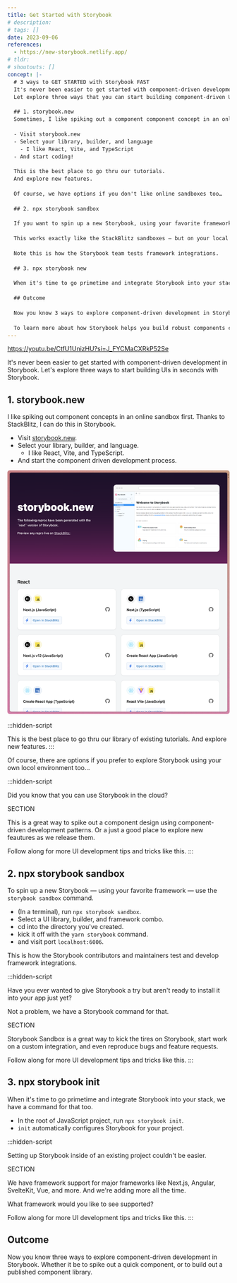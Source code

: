 ```yaml
---
title: Get Started with Storybook
# description:
# tags: []
date: 2023-09-06
references:
  - https://new-storybook.netlify.app/
# tldr:
# shoutouts: []
concept: |-
  # 3 ways to GET STARTED with Storybook FAST
  It's never been easier to get started with component-driven development!
  Let explore three ways that you can start building component-driven UIs in seconds with Storybook.

  ## 1. storybook.new
  Sometimes, I like spiking out a component component concept in an online sandbox first. And, thanks to StackBlitz, I can do this in Storybook!

  - Visit storybook.new
  - Select your library, builder, and language
    - I like React, Vite, and TypeScript
  - And start coding!

  This is the best place to go thru our tutorials.
  And explore new features.

  Of course, we have options if you don't like online sandboxes too…

  ## 2. npx storybook sandbox

  If you want to spin up a new Storybook, using your favorite framework, you can use the `storybook sandbox` command.

  This works exactly like the StackBlitz sandboxes — but on your local machine. We're given the option to select ui library, builder, and framework. And once we do, we can start building with the `yarn storybook` command.

  Note this is how the Storybook team tests framework integrations.

  ## 3. npx storybook new

  When it's time to go primetime and integrate Storybook into your stack, use `npx storybook new`. This command must be run inside of an existing Framework (like Next, Angular, on SvelteKit). And when it runs, it will automatically configure Storybook for your project.

  ## Outcome

  Now you know 3 ways to explore component-driven development in Storybook. Whether it be to spike out a quick component design locally or to share.

  To learn more about how Storybook helps you build robust components check out these videos.
---
```


<div data-responsive-youtube-container>

https://youtu.be/CtfU1UnizHU?si=J_FYCMaCXRkP52Se

</div>

It's never been easier to get started with component-driven development in Storybook.
Let's explore three ways to start building UIs in seconds with Storybook.

## 1. storybook.new

I like spiking out component concepts in an online sandbox first. Thanks to StackBlitz, I can do this in Storybook.

- Visit [storybook.new](https://storybook.new).
- Select your library, builder, and language.
  - I like React, Vite, and TypeScript.
- And start the component driven development process.

![Alt text](./get-started-with-storybook/get-started-with-storybook.png)

:::hidden-script

This is the best place to go thru our library of existing tutorials.
And explore new features.
:::

Of course, there are options if you prefer to explore Storybook using your own locol environment too…

:::hidden-script

Did you know that you can use Storybook in the cloud?

SECTION

This is a great way to spike out a component design using component-driven development patterns. Or a just a good place to explore new feautures as we release them.

Follow along for more UI development tips and tricks like this.
:::

## 2. npx storybook sandbox

To spin up a new Storybook — using your favorite framework — use the `storybook sandbox` command.

- (In a terminal), run `npx storybook sandbox`.
- Select a UI library, builder, and framework combo.
- cd into the directory you've created.
- kick it off with the `yarn storybook` command.
- and visit port `localhost:6006`.

This is how the Storybook contributors and maintainers test and develop framework integrations.

:::hidden-script

Have you ever wanted to give Storybook a try but aren't ready to install it into your app just yet?

Not a problem, we have a Storybook command for that.

SECTION

Storybook Sandbox is a great way to kick the tires on Storybook, start work on a custom integration, and even reproduce bugs and feature requests.

Follow along for more UI development tips and tricks like this.
:::

## 3. npx storybook init

When it's time to go primetime and integrate Storybook into your stack, we have a command for that too.

- In the root of JavaScript project, run `npx storybook init`.
- `init` automatically configures Storybook for your project.

:::hidden-script

Setting up Storybook inside of an existing project couldn't be easier.

SECTION

We have framework support for major frameworks like Next.js, Angular, SvelteKit, Vue, and more. And we're adding more all the time.

What framework would you like to see supported?

Follow along for more UI development tips and tricks like this.
:::

## Outcome

Now you know three ways to explore component-driven development in Storybook. Whether it be to spike out a quick component, or to build out a published component library.
